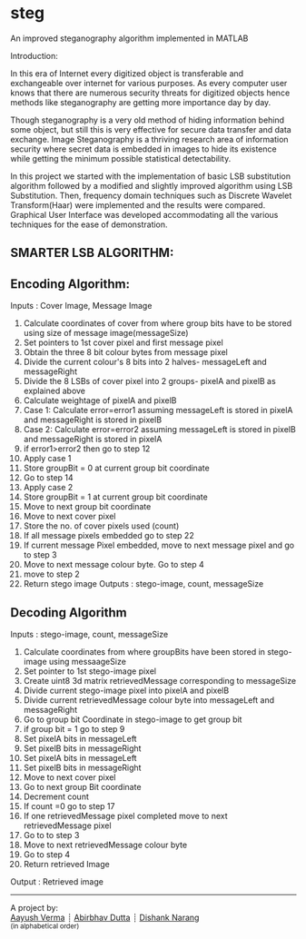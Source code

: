 # steg
An improved steganography algorithm implemented in MATLAB


Introduction:

In this era of Internet every digitized object is transferable and exchangeable over
internet for various purposes. As every computer user knows that there are numerous
security threats for digitized objects hence methods like steganography are getting
more importance day by day.

Though steganography is a very old method of hiding information behind some
object, but still this is very effective for secure data transfer and data exchange. Image
Steganography is a thriving research area of information security where secret data is
embedded in images to hide its existence while getting the minimum possible
statistical detectability.

In this project we started with the implementation of basic LSB substitution algorithm
followed by a modified and slightly improved algorithm using LSB Substitution.
Then, frequency domain techniques such as Discrete Wavelet Transform(Haar) were
implemented and the results were compared. Graphical User Interface was developed
accommodating all the various techniques for the ease of demonstration.



SMARTER LSB ALGORITHM:
---------------------

Encoding Algorithm:
---------------------
Inputs : Cover Image, Message Image
1. Calculate coordinates of cover from where group bits have to be stored using size
of message image(messageSize)
2. Set pointers to 1st cover pixel and first message pixel
3. Obtain the three 8 bit colour bytes from message pixel
4. Divide the current colour's 8 bits into 2 halves- messageLeft and messageRight
5. Divide the 8 LSBs of cover pixel into 2 groups- pixelA and pixelB as explained
above
6. Calculate weightage of pixelA and pixelB
7. Case 1: Calculate error=error1 assuming messageLeft is stored in pixelA and
messageRight is stored in pixelB
8. Case 2: Calculate error=error2 assuming messageLeft is stored in pixelB and
messageRight is stored in pixelA
9. if error1>error2 then go to step 12
10. Apply case 1
11. Store groupBit = 0 at current group bit coordinate
12. Go to step 14
13. Apply case 2
14. Store groupBit = 1 at current group bit coordinate
15. Move to next group bit coordinate
16. Move to next cover pixel
17. Store the no. of cover pixels used (count)
18. If all message pixels embedded go to step 22
19. If current message Pixel embedded, move to next message pixel and go to step 3
20. Move to next message colour byte. Go to step 4
21. move to step 2
22. Return stego image
Outputs : stego-image, count, messageSize

Decoding Algorithm
---------------------
Inputs : stego-image, count, messageSize
1. Calculate coordinates from where groupBits have been stored in stego-image
using messaageSize
2. Set pointer to 1st stego-image pixel
3. Create uint8 3d matrix retrievedMessage corresponding to messageSize
4. Divide current stego-image pixel into pixelA and pixelB
5. Divide current retrievedMessage colour byte into messageLeft and messageRight
6. Go to group bit Coordinate in stego-image to get group bit
7. if group bit = 1 go to step 9
8. Set pixelA bits in messageLeft
9. Set pixelB bits in messageRight
10. Set pixelA bits in messageLeft
11. Set pixelB bits in messageRight
12. Move to next cover pixel
13. Go to next group Bit coordinate
14. Decrement count
15. If count =0 go to step 17
16. If one retrievedMessage pixel completed move to next retrievedMessage pixel
17. Go to to step 3
18. Move to next retrievedMessage colour byte
19. Go to step 4
20. Return retrieved Image

Output : Retrieved image

---
A project by:\
[Aayush Verma](https://github.com/aayushv) ┊ [Abirbhav Dutta](https://github.com/abirbhav) ┊ [Dishank Narang](https://github.com/dishankng)\
<sub>(in alphabetical order)</sub>